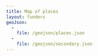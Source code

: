 ```yaml
---
title: Map of places
layout: funders
geoJson:
  -
    file: /geojson/places.json
  -
    file: /geojson/secondary.json
---
```

<div id="map" style="width: 100%; height: 600px;"></div>
